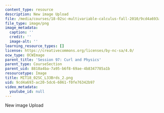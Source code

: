 ```yaml
---
content_type: resource
description: New image Upload
file: /media/courses/18-02sc-multivariable-calculus-fall-2010/9cd4a693ac205dc66061f0fe76342b97_MIT18_02SC_L33Brds_2.png
file_type: image/png
image_metadata:
  caption: ''
  credit: ''
  image-alt: ''
learning_resource_types: []
license: https://creativecommons.org/licenses/by-nc-sa/4.0/
ocw_type: OCWImage
parent_title: 'Session 97: Curl and Physics'
parent_type: CourseSection
parent_uid: 8810a4ba-7a95-b6f8-69ae-4b8347785a1b
resourcetype: Image
title: MIT18_02SC_L33Brds_2.png
uid: 9cd4a693-ac20-5dc6-6061-f0fe76342b97
video_metadata:
  youtube_id: null
---
```

New image Upload